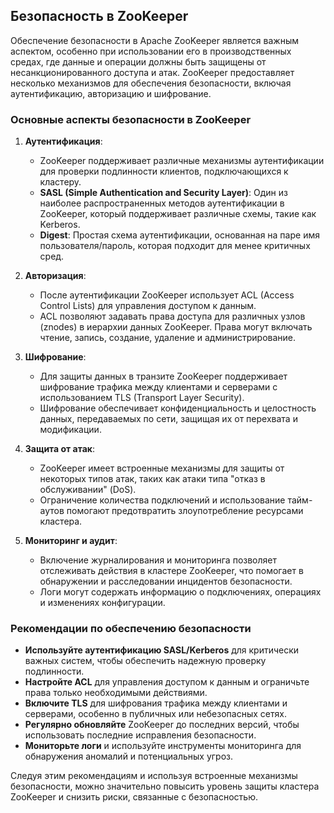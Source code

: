 ## Безопасность в ZooKeeper

Обеспечение безопасности в Apache ZooKeeper является важным аспектом, особенно при использовании его в производственных средах, где данные и операции должны быть защищены от несанкционированного доступа и атак. ZooKeeper предоставляет несколько механизмов для обеспечения безопасности, включая аутентификацию, авторизацию и шифрование.

### Основные аспекты безопасности в ZooKeeper

1. **Аутентификация**:
   - ZooKeeper поддерживает различные механизмы аутентификации для проверки подлинности клиентов, подключающихся к кластеру.
   - **SASL (Simple Authentication and Security Layer)**: Один из наиболее распространенных методов аутентификации в ZooKeeper, который поддерживает различные схемы, такие как Kerberos.
   - **Digest**: Простая схема аутентификации, основанная на паре имя пользователя/пароль, которая подходит для менее критичных сред.

2. **Авторизация**:
   - После аутентификации ZooKeeper использует ACL (Access Control Lists) для управления доступом к данным.
   - ACL позволяют задавать права доступа для различных узлов (znodes) в иерархии данных ZooKeeper. Права могут включать чтение, запись, создание, удаление и администрирование.

3. **Шифрование**:
   - Для защиты данных в транзите ZooKeeper поддерживает шифрование трафика между клиентами и серверами с использованием TLS (Transport Layer Security).
   - Шифрование обеспечивает конфиденциальность и целостность данных, передаваемых по сети, защищая их от перехвата и модификации.

4. **Защита от атак**:
   - ZooKeeper имеет встроенные механизмы для защиты от некоторых типов атак, таких как атаки типа "отказ в обслуживании" (DoS).
   - Ограничение количества подключений и использование тайм-аутов помогают предотвратить злоупотребление ресурсами кластера.

5. **Мониторинг и аудит**:
   - Включение журналирования и мониторинга позволяет отслеживать действия в кластере ZooKeeper, что помогает в обнаружении и расследовании инцидентов безопасности.
   - Логи могут содержать информацию о подключениях, операциях и изменениях конфигурации.

### Рекомендации по обеспечению безопасности

- **Используйте аутентификацию SASL/Kerberos** для критически важных систем, чтобы обеспечить надежную проверку подлинности.
- **Настройте ACL** для управления доступом к данным и ограничьте права только необходимыми действиями.
- **Включите TLS** для шифрования трафика между клиентами и серверами, особенно в публичных или небезопасных сетях.
- **Регулярно обновляйте** ZooKeeper до последних версий, чтобы использовать последние исправления безопасности.
- **Мониторьте логи** и используйте инструменты мониторинга для обнаружения аномалий и потенциальных угроз.

Следуя этим рекомендациям и используя встроенные механизмы безопасности, можно значительно повысить уровень защиты кластера ZooKeeper и снизить риски, связанные с безопасностью.